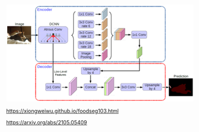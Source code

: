 


<img src="https://github.com/rbizoi/MulticlassSemanticSegmentationDeepLabV3/blob/f11a9f34e5ecca7075e8b1f9ca99081a7293d230/images/DeepLabv3%2B.png" width="1024">


https://xiongweiwu.github.io/foodseg103.html

https://arxiv.org/abs/2105.05409